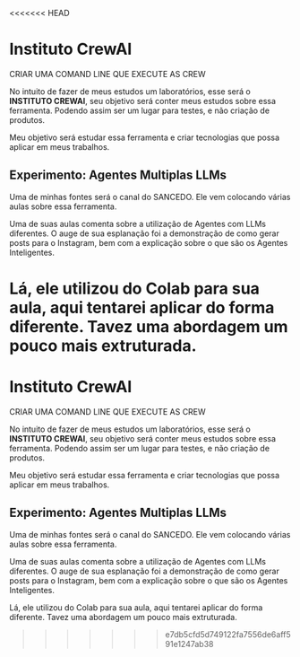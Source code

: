 <<<<<<< HEAD
# Instituto CrewAI

CRIAR UMA COMAND LINE QUE EXECUTE AS CREW

No intuito de fazer de meus estudos um laboratórios, esse será o **INSTITUTO CREWAI**, seu objetivo será conter meus estudos sobre essa ferramenta. Podendo assim ser um lugar para testes, e não criação de produtos.

Meu objetivo será estudar essa ferramenta e criar tecnologias que possa aplicar em meus trabalhos.

## Experimento: Agentes Multiplas LLMs

Uma de minhas fontes será o canal do SANCEDO. Ele vem colocando várias aulas sobre essa ferramenta.

Uma de suas aulas comenta sobre a utilização de Agentes com LLMs diferentes. O auge de sua esplanação foi a demonstração de como gerar posts para o Instagram, bem com a explicação sobre o que são os Agentes Inteligentes.

Lá, ele utilizou do Colab para sua aula, aqui tentarei aplicar do forma diferente. Tavez uma abordagem um pouco mais extruturada.
=======
# Instituto CrewAI

CRIAR UMA COMAND LINE QUE EXECUTE AS CREW

No intuito de fazer de meus estudos um laboratórios, esse será o **INSTITUTO CREWAI**, seu objetivo será conter meus estudos sobre essa ferramenta. Podendo assim ser um lugar para testes, e não criação de produtos.

Meu objetivo será estudar essa ferramenta e criar tecnologias que possa aplicar em meus trabalhos.

## Experimento: Agentes Multiplas LLMs

Uma de minhas fontes será o canal do SANCEDO. Ele vem colocando várias aulas sobre essa ferramenta.

Uma de suas aulas comenta sobre a utilização de Agentes com LLMs diferentes. O auge de sua esplanação foi a demonstração de como gerar posts para o Instagram, bem com a explicação sobre o que são os Agentes Inteligentes.

Lá, ele utilizou do Colab para sua aula, aqui tentarei aplicar do forma diferente. Tavez uma abordagem um pouco mais extruturada.
>>>>>>> e7db5cfd5d749122fa7556de6aff591e1247ab38
